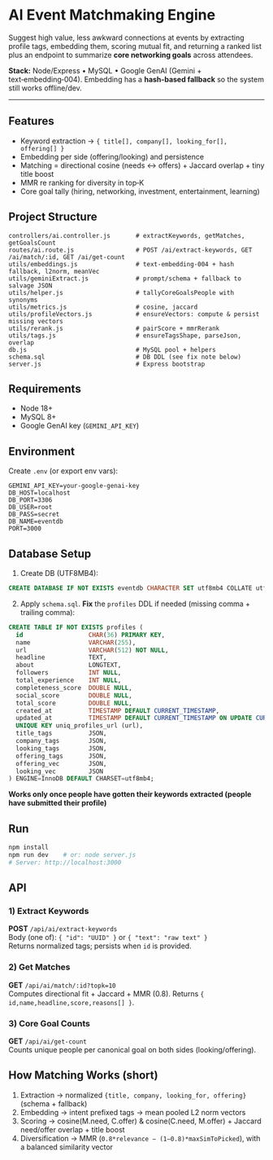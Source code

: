 # AI Event Matchmaking Engine

Suggest high value, less awkward connections at events by extracting profile tags, embedding them, scoring mutual fit, and returning a ranked list plus an endpoint to summarize **core networking goals** across attendees.

**Stack:** Node/Express • MySQL • Google GenAI (Gemini + text‑embedding‑004). Embedding has a **hash‑based fallback** so the system still works offline/dev.

---

## Features
- Keyword extraction -> `{ title[], company[], looking_for[], offering[] }`
- Embedding per side (offering/looking) and persistence
- Matching = directional cosine (needs <-> offers) + Jaccard overlap + tiny title boost
- MMR re ranking for diversity in top‑K
- Core goal tally (hiring, networking, investment, entertainment, learning)

## Project Structure
```
controllers/ai.controller.js       # extractKeywords, getMatches, getGoalsCount
routes/ai.route.js                 # POST /ai/extract-keywords, GET /ai/match/:id, GET /ai/get-count
utils/embeddings.js                # text-embedding-004 + hash fallback, l2norm, meanVec
utils/geminiExtract.js             # prompt/schema + fallback to salvage JSON
utils/helper.js                    # tallyCoreGoalsPeople with synonyms
utils/metrics.js                   # cosine, jaccard
utils/profileVectors.js            # ensureVectors: compute & persist missing vectors
utils/rerank.js                    # pairScore + mmrRerank
utils/tags.js                      # ensureTagsShape, parseJson, overlap
db.js                              # MySQL pool + helpers
schema.sql                         # DB DDL (see fix note below)
server.js                          # Express bootstrap
```

## Requirements
- Node 18+
- MySQL 8+
- Google GenAI key (`GEMINI_API_KEY`)

## Environment
Create `.env` (or export env vars):
```
GEMINI_API_KEY=your-google-genai-key
DB_HOST=localhost
DB_PORT=3306
DB_USER=root
DB_PASS=secret
DB_NAME=eventdb
PORT=3000
```

## Database Setup
1) Create DB (UTF8MB4):
```sql
CREATE DATABASE IF NOT EXISTS eventdb CHARACTER SET utf8mb4 COLLATE utf8mb4_general_ci;
```
2) Apply `schema.sql`. **Fix** the `profiles` DDL if needed (missing comma + trailing comma):
```sql
CREATE TABLE IF NOT EXISTS profiles (
  id                  CHAR(36) PRIMARY KEY,
  name                VARCHAR(255),
  url                 VARCHAR(512) NOT NULL,
  headline            TEXT,
  about               LONGTEXT,
  followers           INT NULL,
  total_experience    INT NULL,
  completeness_score  DOUBLE NULL,
  social_score        DOUBLE NULL,
  total_score         DOUBLE NULL,
  created_at          TIMESTAMP DEFAULT CURRENT_TIMESTAMP,
  updated_at          TIMESTAMP DEFAULT CURRENT_TIMESTAMP ON UPDATE CURRENT_TIMESTAMP,
  UNIQUE KEY uniq_profiles_url (url),
  title_tags          JSON,
  company_tags        JSON,
  looking_tags        JSON,
  offering_tags       JSON,
  offering_vec        JSON,
  looking_vec         JSON
) ENGINE=InnoDB DEFAULT CHARSET=utf8mb4;
```

**Works only once people have gotten their keywords extracted (people have submitted their profile)**

## Run
```bash
npm install
npm run dev    # or: node server.js
# Server: http://localhost:3000
```

## API

### 1) Extract Keywords
**POST** `/api/ai/extract-keywords`  
Body (one of): `{ "id": "UUID" }` or `{ "text": "raw text" }`  
Returns normalized tags; persists when `id` is provided.

### 2) Get Matches
**GET** `/api/ai/match/:id?topk=10`  
Computes directional fit + Jaccard + MMR (0.8). Returns `{ id,name,headline,score,reasons[] }`.

### 3) Core Goal Counts
**GET** `/api/ai/get-count`  
Counts unique people per canonical goal on both sides (looking/offering).

## How Matching Works (short)
1) Extraction -> normalized `{title, company, looking_for, offering}` (schema + fallback)  
2) Embedding -> intent prefixed tags -> mean pooled L2 norm vectors  
3) Scoring -> cosine(M.need, C.offer) & cosine(C.need, M.offer) + Jaccard need/offer overlap + title boost  
4) Diversification -> MMR (`0.8*relevance − (1−0.8)*maxSimToPicked`), with a balanced similarity vector
